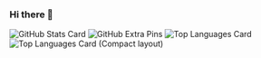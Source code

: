 ### Hi there 👋

<!--
**NegativeMind/NegativeMind** is a ✨ _special_ ✨ repository because its `README.md` (this file) appears on your GitHub profile.

Here are some ideas to get you started:

- 🔭 I’m currently working on ...
- 🌱 I’m currently learning ...
- 👯 I’m looking to collaborate on ...
- 🤔 I’m looking for help with ...
- 💬 Ask me about ...
- 📫 How to reach me: ...
- 😄 Pronouns: ...
- ⚡ Fun fact: ...
-->
![GitHub Stats Card](https://github-readme-stats.vercel.app/api?username=NegativeMind)
![GitHub Extra Pins](https://github-readme-stats.vercel.app/api/pin/?username=NegativeMind&repo=homebridge-switchbot-for-mac)
![Top Languages Card](https://github-readme-stats.vercel.app/api/top-langs/?username=NegativeMind)
![Top Languages Card (Compact layout)](https://github-readme-stats.vercel.app/api/top-langs/?username=NegativeMind&layout=compact)
